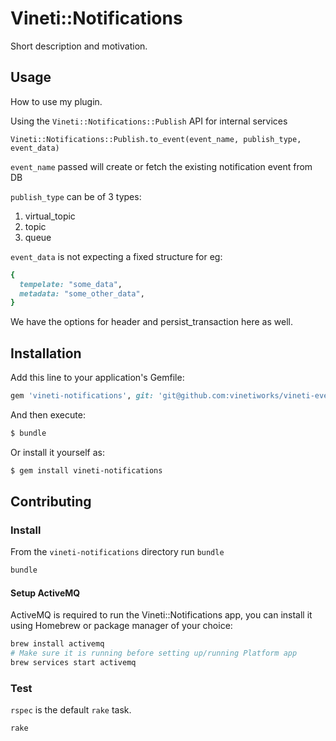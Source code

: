 # Vineti::Notifications
Short description and motivation.

## Usage
How to use my plugin.


Using the `Vineti::Notifications::Publish` API for internal services

`Vineti::Notifications::Publish.to_event(event_name, publish_type, event_data)`

`event_name` passed will create or fetch the existing notification event from DB

`publish_type` can be of 3 types: 
1. virtual_topic
2. topic
3. queue

`event_data` is not expecting a fixed structure
for eg:
```ruby
{
  tempelate: "some_data",
  metadata: "some_other_data",
}
```

We have the options for header and persist_transaction here as well.
## Installation
Add this line to your application's Gemfile:

```ruby
gem 'vineti-notifications', git: 'git@github.com:vinetiworks/vineti-events-service.git', tag: 'v1.0.0'
```

And then execute:
```bash
$ bundle
```

Or install it yourself as:
```bash
$ gem install vineti-notifications
```

## Contributing

### Install

From the `vineti-notifications` directory run `bundle`

```bash
bundle
```

#### Setup ActiveMQ

ActiveMQ is required to run the Vineti::Notifications app, you can install it using Homebrew or package manager of your choice:

```bash
brew install activemq
# Make sure it is running before setting up/running Platform app
brew services start activemq
```

### Test

`rspec` is the default `rake` task.

```bash
rake
```
